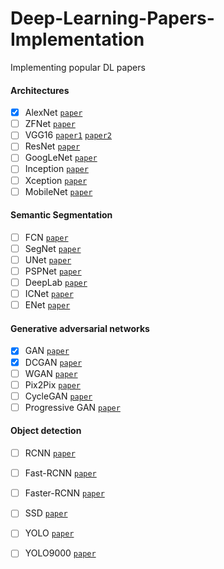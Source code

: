 # Deep-Learning-Papers-Implementation
Implementing popular DL papers


#### Architectures

- [X] AlexNet [`paper`](https://papers.nips.cc/paper/4824-imagenet-classification-with-deep-convolutional-neural-networks)
- [ ] ZFNet [`paper`](https://arxiv.org/abs/1311.2901)
- [ ] VGG16 [`paper1`](https://arxiv.org/abs/1505.06798) [`paper2`](https://arxiv.org/pdf/1409.1556.pdf)
- [ ] ResNet [`paper`](https://arxiv.org/abs/1704.06904)
- [ ] GoogLeNet [`paper`](https://arxiv.org/abs/1409.4842)
- [ ] Inception [`paper`](https://arxiv.org/abs/1512.00567)
- [ ] Xception [`paper`](https://arxiv.org/abs/1610.02357)
- [ ] MobileNet [`paper`](https://arxiv.org/abs/1704.04861)

#### Semantic Segmentation

- [ ] FCN [`paper`](https://arxiv.org/abs/1411.4038)
- [ ] SegNet [`paper`](https://arxiv.org/abs/1511.00561)
- [ ] UNet [`paper`](https://arxiv.org/abs/1505.04597)
- [ ] PSPNet [`paper`](https://arxiv.org/abs/1612.01105)
- [ ] DeepLab [`paper`](https://arxiv.org/abs/1606.00915)
- [ ] ICNet [`paper`](https://arxiv.org/abs/1704.08545)
- [ ] ENet [`paper`](https://arxiv.org/abs/1606.02147)

#### Generative adversarial networks

- [X] GAN [`paper`](https://arxiv.org/abs/1406.2661)
- [X] DCGAN [`paper`](https://arxiv.org/abs/1511.06434)
- [ ] WGAN [`paper`](https://arxiv.org/abs/1701.07875)
- [ ] Pix2Pix [`paper`](https://arxiv.org/abs/1611.07004)
- [ ] CycleGAN [`paper`](https://arxiv.org/abs/1703.10593)
- [ ] Progressive GAN [`paper`](#)

#### Object detection

- [ ] RCNN [`paper`](https://arxiv.org/abs/1311.2524)
- [ ] Fast-RCNN [`paper`](https://arxiv.org/abs/1504.08083)
- [ ] Faster-RCNN [`paper`](https://arxiv.org/abs/1506.01497)
- [ ] SSD [`paper`](https://arxiv.org/abs/1512.02325)
- [ ] YOLO [`paper`](https://arxiv.org/abs/1506.02640)
- [ ] YOLO9000 [`paper`](https://arxiv.org/abs/1612.08242)



